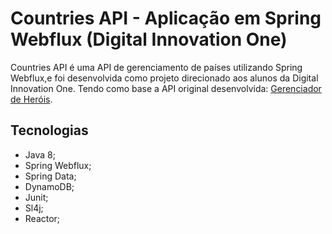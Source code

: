 
# Countries API - Aplicação em Spring Webflux (Digital Innovation One)

Countries API é uma API de gerenciamento de países utilizando Spring Webflux,e foi desenvolvida como projeto direcionado aos alunos da Digital Innovation One. Tendo como base a API original desenvolvida: [Gerenciador de Heróis](https://github.com/Kamilahsantos/Heroes-SpringWebflux-API).

## Tecnologias

- Java 8;
- Spring Webflux;
- Spring Data;
- DynamoDB;
- Junit;
- Sl4j;
- Reactor;

